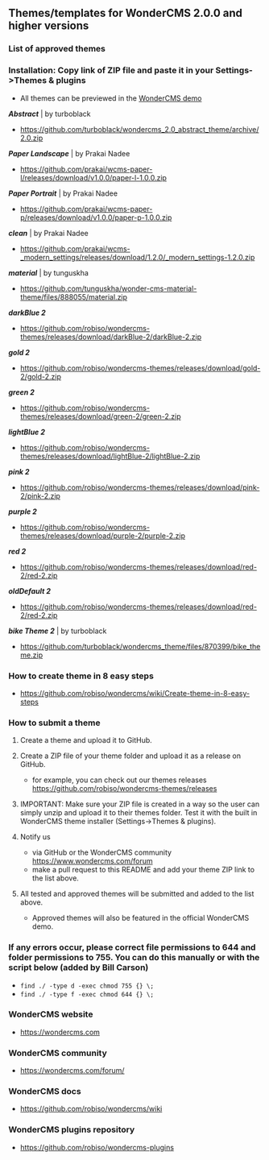 ## Themes/templates for WonderCMS 2.0.0 and higher versions

### List of approved themes
### Installation: Copy link of ZIP file and paste it in your Settings->Themes & plugins
- All themes can be previewed in the [WonderCMS demo](https://www.wondercms.com/demo)

***Abstract*** | by turboblack
- https://github.com/turboblack/wondercms_2.0_abstract_theme/archive/2.0.zip

***Paper Landscape*** | by Prakai Nadee
- https://github.com/prakai/wcms-paper-l/releases/download/v1.0.0/paper-l-1.0.0.zip

***Paper Portrait*** | by Prakai Nadee
- https://github.com/prakai/wcms-paper-p/releases/download/v1.0.0/paper-p-1.0.0.zip

***clean*** | by Prakai Nadee
- https://github.com/prakai/wcms-_modern_settings/releases/download/1.2.0/_modern_settings-1.2.0.zip

***material*** | by tunguskha
- https://github.com/tunguskha/wonder-cms-material-theme/files/888055/material.zip

***darkBlue 2***
- https://github.com/robiso/wondercms-themes/releases/download/darkBlue-2/darkBlue-2.zip

***gold 2***
- https://github.com/robiso/wondercms-themes/releases/download/gold-2/gold-2.zip

***green 2***
- https://github.com/robiso/wondercms-themes/releases/download/green-2/green-2.zip

***lightBlue 2***
- https://github.com/robiso/wondercms-themes/releases/download/lightBlue-2/lightBlue-2.zip

***pink 2***
- https://github.com/robiso/wondercms-themes/releases/download/pink-2/pink-2.zip

***purple 2***
- https://github.com/robiso/wondercms-themes/releases/download/purple-2/purple-2.zip

***red 2***
- https://github.com/robiso/wondercms-themes/releases/download/red-2/red-2.zip

***oldDefault 2***
- https://github.com/robiso/wondercms-themes/releases/download/red-2/red-2.zip

***bike Theme 2*** | by turboblack
- https://github.com/turboblack/wondercms_theme/files/870399/bike_theme.zip

### How to create theme in 8 easy steps
- https://github.com/robiso/wondercms/wiki/Create-theme-in-8-easy-steps

### How to submit a theme
1. Create a theme and upload it to GitHub.

2. Create a ZIP file of your theme folder and upload it as a release on GitHub.
   - for example, you can check out our themes releases https://github.com/robiso/wondercms-themes/releases
   
3. IMPORTANT: Make sure your ZIP file is created in a way so the user can simply unzip and upload it to their themes folder. Test it with the built in WonderCMS theme installer (Settings->Themes & plugins).

4. Notify us
   - via GitHub or the WonderCMS community https://www.wondercms.com/forum
   - make a pull request to this README and add your theme ZIP link to the list above.

5. All tested and approved themes will be submitted and added to the list above.
   - Approved themes will also be featured in the official WonderCMS demo.

### If any errors occur, please correct file permissions to 644 and folder permissions to 755. You can do this manually or with the script below (added by Bill Carson)
  - `find ./ -type d -exec chmod 755 {} \;`
  - `find ./ -type f -exec chmod 644 {} \;`

### WonderCMS website
- https://wondercms.com

### WonderCMS community
- https://wondercms.com/forum/

### WonderCMS docs
- https://github.com/robiso/wondercms/wiki

### WonderCMS plugins repository
- https://github.com/robiso/wondercms-plugins

